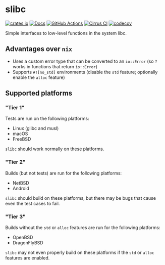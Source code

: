 # slibc

[![crates.io](https://img.shields.io/crates/v/slibc.svg)](https://crates.io/crates/slibc)
[![Docs](https://docs.rs/slibc/badge.svg)](https://docs.rs/slibc)
[![GitHub Actions](https://github.com/cptpcrd/slibc/workflows/CI/badge.svg?branch=master&event=push)](https://github.com/cptpcrd/slibc/actions?query=workflow%3ACI+branch%3Amaster+event%3Apush)
[![Cirrus CI](https://api.cirrus-ci.com/github/cptpcrd/slibc.svg?branch=master)](https://cirrus-ci.com/github/cptpcrd/slibc)
[![codecov](https://codecov.io/gh/cptpcrd/slibc/branch/master/graph/badge.svg)](https://codecov.io/gh/cptpcrd/slibc)

Simple interfaces to low-level functions in the system libc.

## Advantages over `nix`

- Uses a custom error type that can be converted to an `io::Error` (so `?` works in functions that return `io::Error`)
- Supports `#![no_std]` environments (disable the `std` feature; optionally enable the `alloc` feature)

## Supported platforms

### "Tier 1"

Tests are run on the following platforms:

- Linux (glibc and musl)
- macOS
- FreeBSD

`slibc` should work normally on these platforms.

### "Tier 2"

Builds (but not tests) are run for the following platforms:

- NetBSD
- Android

`slibc` should build on these platforms, but there may be bugs that cause even the test cases to fail.

### "Tier 3"

Builds without the `std` or `alloc` features are run for the following platforms:

- OpenBSD
- DragonFlyBSD

`slibc` may not even properly build on these platforms if the `std` or `alloc` features are enabled.

